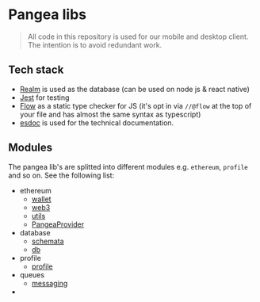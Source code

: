 # Pangea libs
> All code in this repository is used for our mobile and desktop client. The intention is to avoid redundant work.

## Tech stack
- [Realm](https://www.npmjs.com/package/realm) is used as the database (can be used on node js & react native)
- [Jest](https://www.npmjs.com/package/jest) for testing
- [Flow](https://flow.org/) as a static type checker for JS (it's opt in via `//@flow` at the top of your file and has almost the same syntax as typescript)
- [esdoc](https://esdoc.org/) is used for the technical documentation.

## Modules
The pangea lib's are splitted into different modules e.g. `ethereum`, `profile` and so on. See the following list:

- ethereum
    - [wallet](./ethereum/wallet.md)
    - [web3](./ethereum/web3.md)
    - [utils](./ethereum/utils.md)
    - [PangeaProvider](./ethereum/pangeaProvider.md)
- database
    - [schemata](./database/schemata.md)
    - [db](./database/db.md)
- profile
    - [profile](./profile/profile.md)
- queues
    - [messaging](./queues/messaging.md)
-